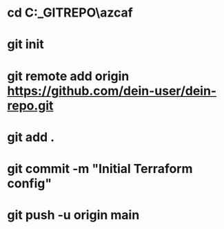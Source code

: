 # cd C:\_GITREPO\azcaf
# git init
# git remote add origin https://github.com/dein-user/dein-repo.git
# git add .
# git commit -m "Initial Terraform config"
# git push -u origin main
